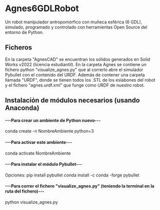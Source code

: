# Agnes6GDLRobot
Un robot manipulador antropomórfico con muñeca esférica (6 GDL), simulado, programado y controlado con herramientas Open Source del entorno de Python.

## Ficheros
En la carpeta "AgnesCAD" se encuentran los sólidos generados en Solid Works v2022 (licencia estudiantil).
En la carpeta Agnes se contiene un fichero python "visualize_agnes.py" que al correrlo abre el simulador Pybullet con el contenido del URDF. Además de contener
  una carpeta llamada "URDF", donde se tienen todos los .STL de los eslabones del robot y el fichero "agnes.urdf.xml" que funge como URDF de nuestro robot.
  
## Instalación de módulos necesarios (usando Anaconda)
  #### ---Para crear un ambiente de Python nuevo---
  conda create -n NombreAmbiente python=3
  
  #### ---Para activar este ambiente--- 
  conda activate NombreAmbiente
  
  #### ---Para instalar el módulo Pybullet---
  Opciones: 
    pip install pybullet
    conda install -c conda -forge pybullet
    
  #### ---Para correr el fichero "visualize_agnes.py" (teniendo la terminal en la ruta del fichero)---
  python visualize_agnes.py
    
